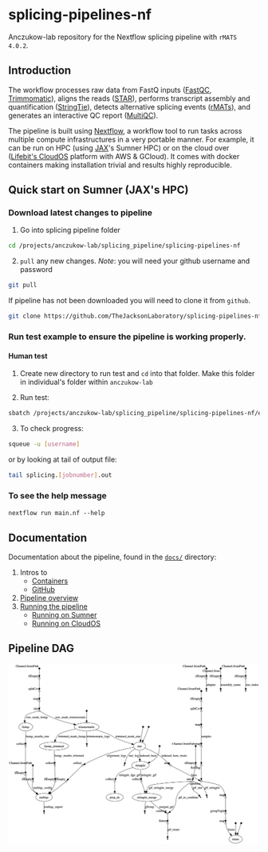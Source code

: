 # splicing-pipelines-nf
Anczukow-lab repository for the Nextflow splicing pipeline with `rMATS 4.0.2`.

## Introduction

The workflow processes raw data from FastQ inputs 
([FastQC](https://www.bioinformatics.babraham.ac.uk/projects/fastqc/),
    [Trimmomatic](http://www.usadellab.org/cms/?page=trimmomatic)), aligns the reads
        ([STAR](https://github.com/alexdobin/STAR)), performs transcript assembly and quantification
            ([StringTie](https://ccb.jhu.edu/software/stringtie/)), detects alternative splicing events
                ([rMATs](http://rnaseq-mats.sourceforge.net/)), and generates an interactive QC report
                    ([MultiQC](http://multiqc.info/)).

The pipeline is built using [Nextflow](https://www.nextflow.io), a workflow tool to run tasks across multiple compute infrastructures in a very portable manner. For example, it can be run on HPC (using [JAX](https://www.jax.org/)'s Sumner HPC) or on the cloud over ([Lifebit's CloudOS](https://lifebit.ai/cloudos) platform with AWS & GCloud). It comes with docker containers making installation trivial and results highly reproducible.

## Quick start on Sumner (JAX's HPC)

### Download latest changes to pipeline 

1) Go into splicing pipeline folder 
```bash
cd /projects/anczukow-lab/splicing_pipeline/splicing-pipelines-nf
```

2) `pull` any new changes. *Note*: you will need your github username and password

```bash
git pull
```
If pipeline has not been downloaded you will need to clone it from `github`. 

```bash
git clone https://github.com/TheJacksonLaboratory/splicing-pipelines-nf.git
```   

### Run test example to ensure the pipeline is working properly. 

#### Human test

1) Create new directory to run test and `cd` into that folder. Make this folder in individual's folder within `anczukow-lab`

2) Run test: 

```bash
sbatch /projects/anczukow-lab/splicing_pipeline/splicing-pipelines-nf/examples/human_test/human_test_main.pbs
```
3) To check progress: 

```bash
squeue -u [username]
```

or by looking at tail of output file: 

```bash
tail splicing.[jobnumber].out
```

### To see the help message
```
nextflow run main.nf --help
```

## Documentation

Documentation about the pipeline, found in the [`docs/`](docs) directory:

1. Intros to
    * [Containers](docs/containers.md)
    * [GitHub](docs/github.md)
2. [Pipeline overview](docs/pipeline_overview.md)
3. [Running the pipeline](docs/usage.md)
    * [Running on Sumner](docs/run_on_sumner.md)
    * [Running on CloudOS](docs/run_on_cloudos.md)

## Pipeline DAG
![splicing_pip_dag](https://raw.githubusercontent.com/lifebit-ai/images/master/jax_splicing/splicing_pip_dag.png)
